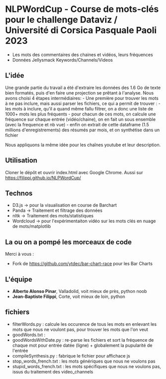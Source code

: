 # NLPWordCup - Course de mots-clés pour le challenge Dataviz / Université di Corsica Pasquale Paoli 2023

- Les mots des commentaires des chaines et vidéos, leurs fréquences
- Données Jellysmack Keywords/Channels/Videos 

## L'idée
Une grande partie du travail a été d'extraire les données des 1.6 Go de texte bien formatés, puis d'en faire une projection se prêtant à l'analyse.
Nous avons choisi 4 étapes intermédiaires:
    - Une première pour trouver les mots à ne pas inclure, mais aussi parser les fichiers,  ce qui a permit de trouver :
    - les mots à inclure, qu'il a quand même fallu filtrer, on a donc une liste de 1000+ mots les plus fréquents
    - pour chacun de ces mots, on calcule une fréquence sur chaque entrée (vidéo/chaine), on en fait un sous ensemble (avec la frequence et nb vue)
    - enfin on extrait de cette dataframe (1.5 millions d'enregistrements) des résumés par mois, et on synthétise dans un fichier 

Nous appliquons la même idée pour les chaînes youtube et leur description. 
## Utilisation
Cloner le dépôt et ouvrir index.html avec Google Chrome. Aussi sur https://filippi.github.io/NLPWordCup/

## Technos
- D3.js -> pour la visualisation en course de Barchart
- Panda -> Traitement et filtrage des données
- nltk -> Traitement des mots/statistiques
- Wordcloud -> pour l'expérimentaiton vidéo sur les mots clés en nuage de mots/matplotlib


## La ou on a pompé les morceaux de code
Merci à vous :
- Fork de https://github.com/ytdec/bar-chart-race pour les Bar Charts

## L'équipe
- **Alberto Alonso Pinar**, Valladolid, voit mieux de près, python noob
- **Jean-Baptiste Filippi**, Corte, voit mieux de loin, python

## fichiers
- filterWords.py : calcule les occurence de tous les mots en enlevant les mots que nous ne voulont pas, pour trouver les mots que l'on veut
- goodWords.txt :
- goodWordsWithDate.py : re-parse les fichiers et sort la fréquence de chaque mot pour entrée datée (ligne) + globalement la pupularité de l'entrée 
- compileSynthesis.py : fabrique le fichier pour affichace js
- stop_words_french.txt : les mots génériques que nous ne voulons pas
- stupid_words_french.txt : les mots spécifiques que nous ne voulons pas, issus du traitement des video_channels